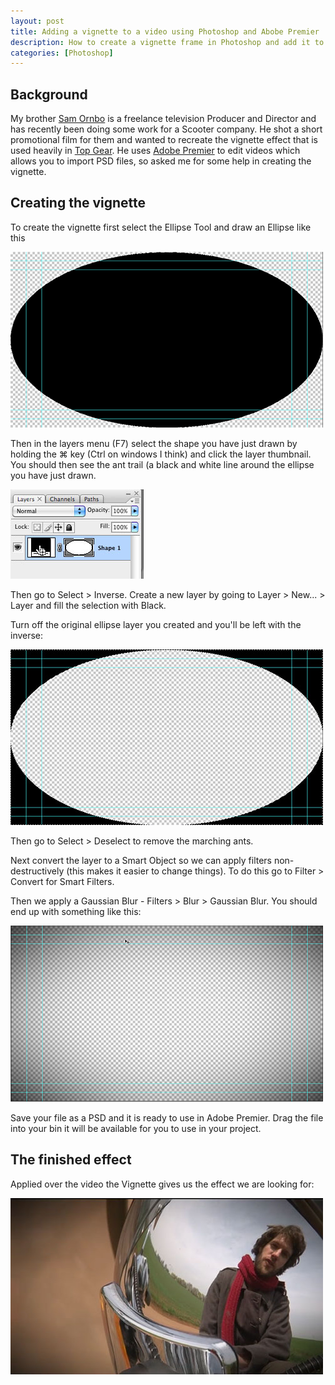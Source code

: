 ```yaml
--- 
layout: post
title: Adding a vignette to a video using Photoshop and Abobe Premier
description: How to create a vignette frame in Photoshop and add it to a video using Adobe Premier
categories: [Photoshop]
---
```


## Background

My brother [Sam Ornbo][1] is a freelance television Producer and Director and has recently been doing some work for a Scooter company. He shot a short promotional film for them and wanted to recreate the vignette effect that is used heavily in [Top Gear][8]. He uses [Adobe Premier][2] to edit videos which allows you to import PSD files, so asked me for some help in creating the vignette.

## Creating the vignette

To create the vignette first select the Ellipse Tool and draw an Ellipse like this

![Creating the ellipse][3] 

Then in the layers menu (F7) select the shape you have just drawn by holding the ⌘ key (Ctrl on windows I think) and click the layer thumbnail. You should then see the ant trail (a black and white line around the ellipse you have just drawn.

![Selecting the ellipse][4] 

Then go to Select > Inverse. Create a new layer by going to Layer > New... > Layer and fill the selection with Black. 

Turn off the original ellipse layer you created and you'll be left with the inverse:

![The inverse ellipse][5] 

Then go to Select > Deselect to remove the marching ants.

Next convert the layer to a Smart Object so we can apply filters non-destructively (this makes it easier to change things). To do this go to Filter > Convert for Smart Filters.

Then we apply a Gaussian Blur - Filters > Blur > Gaussian Blur. You should end up with something like this:

![The finished vignette][6] 

Save your file as a PSD and it is ready to use in Adobe Premier. Drag the file into your bin it will be available for you to use in your project. 

## The finished effect

Applied over the video the Vignette gives us the effect we are looking for:

![The final effect][7] 


[1]: http://www.samornbo.com/
[2]: http://www.adobe.com/products/premiere/
[3]: /images/articles/vignette_ellipse.png
[4]: /images/articles/vignette_layers.jpg
[5]: /images/articles/vignette_inverse_ellipse.jpg
[6]: /images/articles/vignette_finished.jpg
[7]: /images/articles/vignette_biker.jpg
[8]: http://www.topgear.com/
